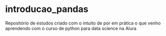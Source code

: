 # introducao_pandas
Repositório de estudos criado com o intuito de por em prática o que venho aprendendo com o curso de python para data science na Alura
